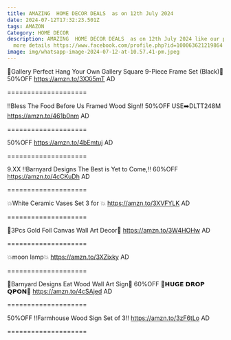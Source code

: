 ```yaml
---
title: AMAZING  HOME DECOR DEALS  as on 12th July 2024
date: 2024-07-12T17:32:23.501Z
tags: AMAZON
Category: HOME DECOR
description: AMAZING  HOME DECOR DEALS  as on 12th July 2024 like our page for
  more details https://www.facebook.com/profile.php?id=100063621219864
image: img/whatsapp-image-2024-07-12-at-10.57.41-pm.jpeg
---
```

🌟Gallery Perfect Hang Your Own Gallery Square 9-Piece Frame Set (Black)🌟
50%OFF
https://amzn.to/3XXi5mT
AD

\====================

‼️Bless The Food Before Us Framed Wood Sign‼️
50%OFF
USE➡️DLTT248M
https://amzn.to/461b0nm
AD

\====================

50%OFF
https://amzn.to/4bEmtuj
AD

\====================

9.XX
‼️Barnyard Designs The Best is Yet to Come,‼️
60%OFF
https://amzn.to/4cCKuDh
AD

\====================

💥White Ceramic Vases Set 3 for 💥
https://amzn.to/3XVFYLK
AD

\====================

🌟3Pcs Gold Foil Canvas Wall 
Art Decor🌟
https://amzn.to/3W4HOHw
AD

\====================

💥moon lamp💥
https://amzn.to/3XZixky
AD

\====================

🌟Barnyard Designs Eat Wood Wall Art Sign🌟
60%OFF
💸𝗛𝗨𝗚𝗘 𝗗𝗥𝗢𝗣 𝗤𝗣𝗢𝗡💸
https://amzn.to/4cSAjed
AD

\====================

50%OFF
‼️Farmhouse Wood Sign Set of 3‼️
https://amzn.to/3zF6tLo
AD

\====================